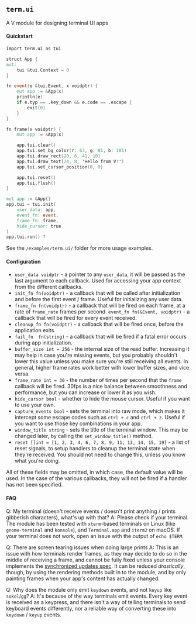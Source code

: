 ## `term.ui`

A V module for designing terminal UI apps

#### Quickstart

```v
import term.ui as tui

struct App {
mut:
	tui &tui.Context = 0
}

fn event(e &tui.Event, x voidptr) {
	mut app := &App(x)
	println(e)
	if e.typ == .key_down && e.code == .escape {
		exit(0)
	}
}

fn frame(x voidptr) {
	mut app := &App(x)

	app.tui.clear()
	app.tui.set_bg_color(r: 63, g: 81, b: 181)
	app.tui.draw_rect(20, 6, 41, 10)
	app.tui.draw_text(24, 8, 'Hello from V!')
	app.tui.set_cursor_position(0, 0)

	app.tui.reset()
	app.tui.flush()
}

mut app := &App{}
app.tui = tui.init(
	user_data: app,
	event_fn: event,
	frame_fn: frame,
	hide_cursor: true
)
app.tui.run() ?
```

See the `/examples/term.ui/` folder for more usage examples.

#### Configuration

- `user_data voidptr` - a pointer to any `user_data`, it will be passed as the last argument to
    each callback. Used for accessing your app context from the different callbacks.
- `init_fn fn(voidptr)` - a callback that will be called after initialization
    and before the first event / frame. Useful for initializing any user data.
- `frame_fn fn(voidptr)` - a callback that will be fired on each frame,
    at a rate of `frame_rate` frames per second.
`event_fn fn(&Event, voidptr)` - a callback that will be fired for every event received.
- `cleanup_fn fn(voidptr)` - a callback that will be fired once, before the application exits.
- `fail_fn  fn(string)` - a callback that will be fired
    if a fatal error occurs during app initialization.
- `buffer_size int = 256` - the internal size of the read buffer.
    Increasing it may help in case you're missing events, but you probably shouldn't lower
    this value unless you make sure you're still receiving all events. In general,
    higher frame rates work better with lower buffer sizes, and vice versa.
- `frame_rate int = 30` - the number of times per second that the `frame` callback will be fired.
    30fps is a nice balance between smoothness and performance,
    but you can increase or lower it as you wish.
- `hide_cursor bool` - whether to hide the mouse cursor. Useful if you want to use your own.
- `capture_events bool` - sets the terminal into raw mode, which makes it intercept some
    escape codes such as `ctrl + c` and `ctrl + z`.
    Useful if you want to use those key combinations in your app.
- `window_title string` - sets the title of the terminal window.
    This may be changed later, by calling the `set_window_title()` method.
- `reset []int = [1, 2, 3, 4, 6, 7, 8, 9, 11, 13, 14, 15, 19]` - a list of reset signals,
    to setup handlers to cleanup the terminal state when they're received.
    You should not need to change this, unless you know what you're doing.

All of these fields may be omitted, in which case, the default value will be used.
In the case of the various callbacks, they will not be fired if a handler has not been specified.


#### FAQ

Q: My terminal (doesn't receive events / doesn't print anything / prints gibberish characters),
what's up with that?
A: Please check if your terminal. The module has been tested with `xterm`-based terminals on Linux
(like `gnome-terminal` and `konsole`), and `Terminal.app` and `iterm2` on macOS.
If your terminal does not work, open an issue with the output of `echo $TERM`.

Q: There are screen tearing issues when doing large prints
A: This is an issue with how terminals render frames,
as they may decide to do so in the middle of receiving a frame,
and cannot be fully fixed unless your console implements the [synchronized updates spec](https://gitlab.com/gnachman/iterm2/-/wikis/synchronized-updates-spec).
It can be reduced *drastically*, though, by using the rendering methods built in to the module,
and by only painting frames when your app's content has actually changed.

Q: Why does the module only emit `keydown` events, and not `keyup` like `sokol`/`gg`?
A: It's because of the way terminals emit events. Every key event is received as a keypress,
and there isn't a way of telling terminals to send keyboard events differently,
nor a reliable way of converting these into `keydown` / `keyup` events.
